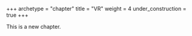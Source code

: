 +++
archetype = "chapter"
title = "VR"
weight = 4
under_construction = true
+++

This is a new chapter.
